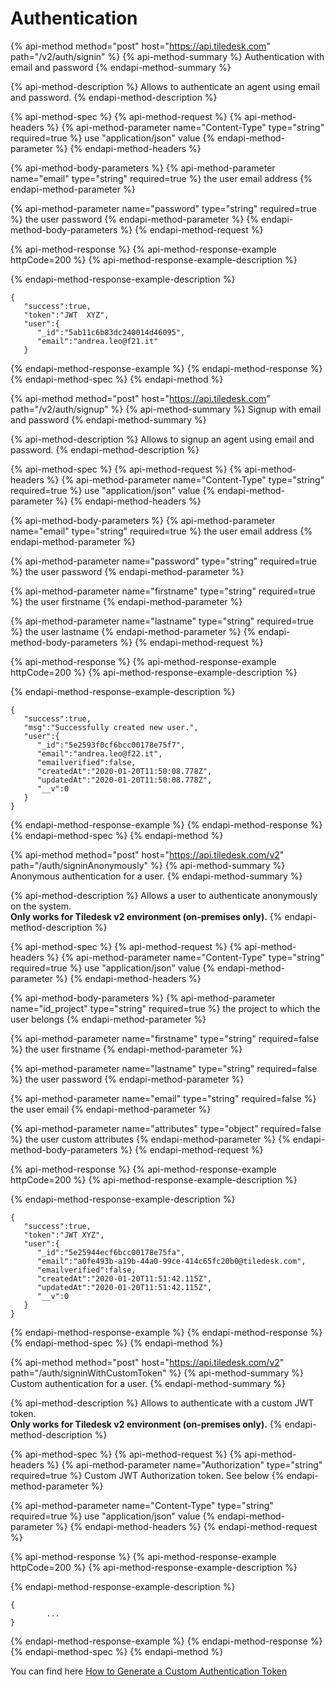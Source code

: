 # Authentication

{% api-method method="post" host="https://api.tiledesk.com" path="/v2/auth/signin" %}
{% api-method-summary %}
Authentication with email and password
{% endapi-method-summary %}

{% api-method-description %}
Allows to authenticate an agent using email and password.
{% endapi-method-description %}

{% api-method-spec %}
{% api-method-request %}
{% api-method-headers %}
{% api-method-parameter name="Content-Type" type="string" required=true %}
use "application/json" value
{% endapi-method-parameter %}
{% endapi-method-headers %}

{% api-method-body-parameters %}
{% api-method-parameter name="email" type="string" required=true %}
the user email address
{% endapi-method-parameter %}

{% api-method-parameter name="password" type="string" required=true %}
the user password
{% endapi-method-parameter %}
{% endapi-method-body-parameters %}
{% endapi-method-request %}

{% api-method-response %}
{% api-method-response-example httpCode=200 %}
{% api-method-response-example-description %}

{% endapi-method-response-example-description %}

```text
{
   "success":true,
   "token":"JWT  XYZ",
   "user":{
      "_id":"5ab11c6b83dc240014d46095",
      "email":"andrea.leo@f21.it"
   }
```
{% endapi-method-response-example %}
{% endapi-method-response %}
{% endapi-method-spec %}
{% endapi-method %}

{% api-method method="post" host="https://api.tiledesk.com" path="/v2/auth/signup" %}
{% api-method-summary %}
Signup with email and password
{% endapi-method-summary %}

{% api-method-description %}
Allows to signup an agent using email and password.
{% endapi-method-description %}

{% api-method-spec %}
{% api-method-request %}
{% api-method-headers %}
{% api-method-parameter name="Content-Type" type="string" required=true %}
use "application/json" value
{% endapi-method-parameter %}
{% endapi-method-headers %}

{% api-method-body-parameters %}
{% api-method-parameter name="email" type="string" required=true %}
the user email address
{% endapi-method-parameter %}

{% api-method-parameter name="password" type="string" required=true %}
the user password
{% endapi-method-parameter %}

{% api-method-parameter name="firstname" type="string" required=true %}
the user firstname
{% endapi-method-parameter %}

{% api-method-parameter name="lastname" type="string" required=true %}
the user lastname
{% endapi-method-parameter %}
{% endapi-method-body-parameters %}
{% endapi-method-request %}

{% api-method-response %}
{% api-method-response-example httpCode=200 %}
{% api-method-response-example-description %}

{% endapi-method-response-example-description %}

```text
{
   "success":true,
   "msg":"Successfully created new user.",
   "user":{
      "_id":"5e2593f0cf6bcc00178e75f7",
      "email":"andrea.leo@f22.it",
      "emailverified":false,
      "createdAt":"2020-01-20T11:50:08.778Z",
      "updatedAt":"2020-01-20T11:50:08.778Z",
      "__v":0
   }
}
```
{% endapi-method-response-example %}
{% endapi-method-response %}
{% endapi-method-spec %}
{% endapi-method %}

{% api-method method="post" host="https://api.tiledesk.com/v2" path="/auth/signinAnonymously" %}
{% api-method-summary %}
Anonymous authentication for a user.
{% endapi-method-summary %}

{% api-method-description %}
Allows a user to authenticate anonymously on the system.  
**Only works for Tiledesk v2 environment \(on-premises only\).**
{% endapi-method-description %}

{% api-method-spec %}
{% api-method-request %}
{% api-method-headers %}
{% api-method-parameter name="Content-Type" type="string" required=true %}
use "application/json" value
{% endapi-method-parameter %}
{% endapi-method-headers %}

{% api-method-body-parameters %}
{% api-method-parameter name="id\_project" type="string" required=true %}
the project to which the user belongs
{% endapi-method-parameter %}

{% api-method-parameter name="firstname" type="string" required=false %}
the user firstname
{% endapi-method-parameter %}

{% api-method-parameter name="lastname" type="string" required=false %}
the user password
{% endapi-method-parameter %}

{% api-method-parameter name="email" type="string" required=false %}
the user email
{% endapi-method-parameter %}

{% api-method-parameter name="attributes" type="object" required=false %}
the user custom attributes
{% endapi-method-parameter %}
{% endapi-method-body-parameters %}
{% endapi-method-request %}

{% api-method-response %}
{% api-method-response-example httpCode=200 %}
{% api-method-response-example-description %}

{% endapi-method-response-example-description %}

```text
{
   "success":true,
   "token":"JWT XYZ",
   "user":{
      "_id":"5e25944ecf6bcc00178e75fa",
      "email":"a0fe493b-a19b-44a0-99ce-414c65fc20b0@tiledesk.com",
      "emailverified":false,
      "createdAt":"2020-01-20T11:51:42.115Z",
      "updatedAt":"2020-01-20T11:51:42.115Z",
      "__v":0
   }
}
```
{% endapi-method-response-example %}
{% endapi-method-response %}
{% endapi-method-spec %}
{% endapi-method %}

{% api-method method="post" host="https://api.tiledesk.com/v2" path="/auth/signinWithCustomToken" %}
{% api-method-summary %}
Custom authentication for a user.
{% endapi-method-summary %}

{% api-method-description %}
Allows to authenticate with a custom JWT token.  
**Only works for Tiledesk v2 environment \(on-premises only\).**
{% endapi-method-description %}

{% api-method-spec %}
{% api-method-request %}
{% api-method-headers %}
{% api-method-parameter name="Authorization" type="string" required=true %}
Custom JWT Authorization token. See below
{% endapi-method-parameter %}

{% api-method-parameter name="Content-Type" type="string" required=true %}
use "application/json" value
{% endapi-method-parameter %}
{% endapi-method-headers %}
{% endapi-method-request %}

{% api-method-response %}
{% api-method-response-example httpCode=200 %}
{% api-method-response-example-description %}

{% endapi-method-response-example-description %}

```text
{  
        ...
}
```
{% endapi-method-response-example %}
{% endapi-method-response %}
{% endapi-method-spec %}
{% endapi-method %}


You can find here [How to Generate a Custom Authentication Token](../authentication/README.md)
